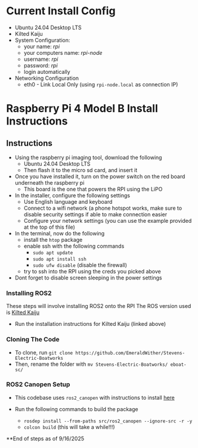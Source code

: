 
# Current Install Config

* Ubuntu 24.04 Desktop LTS
* Kilted Kaiju
* System Configuration:
	* your name: *rpi*
	* your computers name: *rpi-node*
	* username: *rpi*
	* password: *rpi*
	* login automatically
* Networking Configuration
	* eth0 - Link Local Only (using `rpi-node.local` as connection IP)

# Raspberry Pi 4 Model B Install Instructions


## Instructions
  

 - Using the raspberry pi imaging tool, download the following
	 - Ubuntu 24.04 Desktop LTS
	 -  Then flash it to the micro sd card, and insert it
 - Once you have installed it, turn on the power switch on the red board underneath the raspberry pi
	 - This board is the one that powers the RPI using the LiPO
- In the installer, configure the following settings
	- Use English language and keyboard
	- Connect to a wifi network (a phone hotspot works, make sure to disable security settings if able to make connection easier
	- Configure your network settings (you can  use the example provided at the top of this file)
- In the terminal, now do the following
	- install the `htop` package
	- enable ssh with the following commands
		- `sudo apt update`
		- `sudo apt install ssh`
		- `sudo ufw disable` (disable the firewall)
	- try to ssh into the RPI using the creds you picked above
- Dont forget to disable screen sleeping in the power settings

### Installing ROS2
These steps will involve installing ROS2 onto the RPI
The ROS version used is [Kilted Kaiju](https://docs.ros.org/en/kilted/Installation/Ubuntu-Install-Debs.html)

* Run the installation instructions for Kilted Kaiju (linked above)  


### Cloning The Code

* To clone, run `git clone https://github.com/EmeraldWither/Stevens-Electric-Boatworks`
* Then, rename the folder with `mv Stevens-Electric-Boatworks/ eboat-sc/`


### ROS2 Canopen Setup

* This codebase uses `ros2_canopen` with instructions to install [here](https://ros-industrial.github.io/ros2_canopen/manual/rolling/quickstart/installation.html)

* Run the following commands to build the package
  
  * `rosdep install --from-paths src/ros2_canopen --ignore-src -r -y`
  * `colcon build` (this will take a while!!!)

**End of steps as of 9/16/2025


